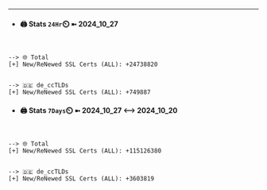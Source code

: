 

---
- #### 🖨️ **Stats** `24Hr`⏲️ ➼ 2024_10_27
```console


--> 🌐 Total
[+] New/ReNewed SSL Certs (ALL): +24738820


--> 🇩🇪 de_ccTLDs
[+] New/ReNewed SSL Certs (ALL): +749887

```

- #### 🖨️ **Stats** `7Days`⏲️ ➼ 2024_10_27 <--> 2024_10_20
```console


--> 🌐 Total
[+] New/ReNewed SSL Certs (ALL): +115126380


--> 🇩🇪 de_ccTLDs
[+] New/ReNewed SSL Certs (ALL): +3603819

```

